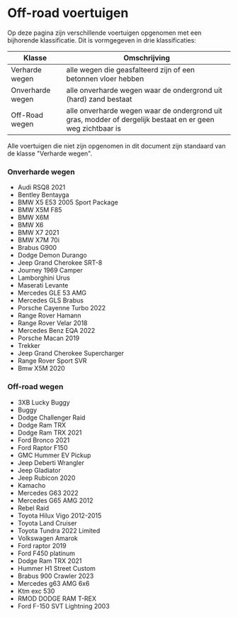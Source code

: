 # Off-road voertuigen

Op deze pagina zijn verschillende voertuigen opgenomen met een bijhorende klassificatie. Dit is vormgegeven in drie klassificaties:


| Klasse | Omschrijving |
|---|---|
| Verharde wegen | alle wegen die geasfalteerd zijn of een betonnen vloer hebben |
| Onverharde wegen | alle onverharde wegen waar de ondergrond uit (hard) zand bestaat |
| Off-Road wegen | alle onverharde wegen waar de ondergrond uit gras, modder of dergelijk bestaat en er geen weg zichtbaar is |

Alle voertuigen die niet zijn opgenomen in dit document zijn standaard van de klasse "Verharde wegen".

### Onverharde wegen 
 * Audi RSQ8 2021
 * Bentley Bentayga
 * BMW X5 E53 2005 Sport Package
 * BMW X5M F85
 * BMW X6M
 * BMW X6
 * BMW X7 2021
 * BMW X7M 70i
 * Brabus G900
 * Dodge Demon Durango
 * Jeep Grand Cherokee SRT-8
 * Journey 1969 Camper
 * Lamborghini Urus
 * Maserati Levante
 * Mercedes GLE 53 AMG
 * Mercedes GLS Brabus
 * Porsche Cayenne Turbo 2022
 * Range Rover Hamann
 * Range Rover Velar 2018
 * Mercedes Benz EQA 2022
 * Porsche Macan 2019
 * Trekker
 * Jeep Grand Cherokee Supercharger
 * Range Rover Sport SVR
 * Bmw X5M 2020

### Off-road wegen
 * 3XB Lucky Buggy
 * Buggy
 * Dodge Challenger Raid
 * Dodge Ram TRX
 * Dodge Ram TRX 2021
 * Ford Bronco 2021
 * Ford Raptor F150
 * GMC Hummer EV Pickup
 * Jeep Deberti Wrangler
 * Jeep Gladiator
 * Jeep Rubicon 2020
 * Kamacho
 * Mercedes G63 2022
 * Mercedes G65 AMG 2012
 * Rebel Raid
 * Toyota Hilux Vigo 2012-2015
 * Toyota Land Cruiser
 * Toyota Tundra 2022 Limited
 * Volkswagen Amarok
 * Ford raptor 2019
 * Ford F450 platinum
 * Dodge Ram TRX 2021
 * Hummer H1 Street Custom
 * Brabus 900 Crawler 2023
 * Mercedes g63 AMG 6x6
 * Ktm exc 530
 * RMOD DODGE RAM T-REX
 * Ford F-150 SVT Lightning 2003

